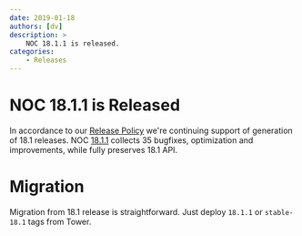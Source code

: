 ```yaml
---
date: 2019-01-18
authors: [dv]
description: >
    NOC 18.1.1 is released.
categories:
    - Releases
---
```

# NOC 18.1.1 is Released

In accordance to our [Release Policy](../../release-policy/index.md)
we're continuing support of generation of 18.1 releases. 
NOC [18.1.1](https://code.getnoc.com/noc/noc/tags/18.1.1)
collects 35 bugfixes, optimization and improvements, while fully
preserves 18.1 API.

# Migration
Migration from 18.1 release is straightforward. Just deploy 
`18.1.1` or `stable-18.1` tags from Tower.
